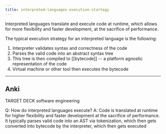 ```yaml
---
title: interpreted-languages-execution-startegy
---
```

Interpreted languages translate and execute code at runtime, which allows for more flexibility and faster development, at the sacrifice of performance.

The typical execution strategy for an interpreted language is the following:
1. Interpreter validates syntax and correctness of the code
2. Parses the valid code into an abstract syntax tree
3. This tree is then compiled to [[bytecode]] -- a platform agnostic representation of the code
4. Virtual machine or other tool then executes the bytecode

---
## Anki

TARGET DECK
software engineering

Q: How do interpreted languages execute?
A: Code is translated at runtime for higher flexibility and faster development at the sacrifice of performance. It typically parses valid code into an AST via tokenization, which then gets converted into bytecode by the interpreter, which then gets executed
<!--ID: 1700559519279-->
